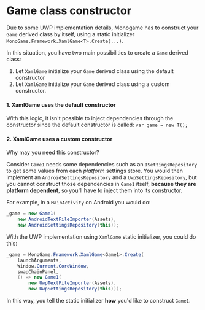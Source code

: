 # Game class constructor
Due to some UWP implementation details, Monogame has to construct your `Game` derived class by itself, using a static initializer `MonoGame.Framework.XamlGame<T>.Create(...)`.

In this situation, you have two main possibilities to create a `Game` derived class:

1. Let `XamlGame` initialize your `Game` derived class using the default constructor
2. Let `XamlGame` initialize your `Game` derived class using a custom constructor.

#### 1. XamlGame uses the default constructor

With this logic, it isn't possible to inject dependencies through the constructor since the default constructor is called:
 `var game = new T();`



#### 2. XamlGame uses a custom constructor

Why may you need this constructor?

Consider `Game1` needs some dependencies such as an `ISettingsRepository` to get some values from each *platform* settings store. You would then implement an `AndroidSettingsRepository` and a `UwpSettingsRepository`, but you cannot construct those dependencies in `Game1` itself, **because they are platform dependent**, so you'll have to inject them into its constructor.

For example, in a `MainActivity` on Android you would do:

```c#
_game = new Game1(
    new AndroidTextFileImporter(Assets),
    new AndroidSettingsRepository(this));
```

With the UWP implementation using `XamlGame` static initializer, you could do this:

```c#
_game = MonoGame.Framework.XamlGame<Game1>.Create(
	launchArguments,
	Window.Current.CoreWindow,
	swapChainPanel,
	() => new Game1(
		new UwpTextFileImporter(Assets),
		new UwpSettingsRepository(this)));
```

In this way, you tell the static initializer **how** you'd like to construct `Game1`.

